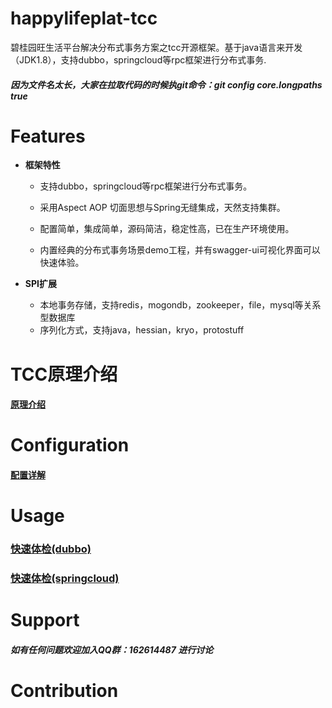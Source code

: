 happylifeplat-tcc
================

碧桂园旺生活平台解决分布式事务方案之tcc开源框架。基于java语言来开发（JDK1.8），支持dubbo，springcloud等rpc框架进行分布式事务.
#####   因为文件名太长，大家在拉取代码的时候执git命令：git config core.longpaths true

 # Features

 * **框架特性**

     * 支持dubbo，springcloud等rpc框架进行分布式事务。

     * 采用Aspect AOP 切面思想与Spring无缝集成，天然支持集群。

     * 配置简单，集成简单，源码简洁，稳定性高，已在生产环境使用。

     * 内置经典的分布式事务场景demo工程，并有swagger-ui可视化界面可以快速体验。


 * **SPI扩展**
     * 本地事务存储，支持redis，mogondb，zookeeper，file，mysql等关系型数据库
     * 序列化方式，支持java，hessian，kryo，protostuff


# TCC原理介绍
  ####  [原理介绍](https://github.com/yu199195/happylifeplat-tcc/wiki/TCC%E5%8E%9F%E7%90%86%E4%BB%8B%E7%B4%B9)

#   Configuration

  ####  [配置详解](https://github.com/yu199195/happylifeplat-tcc/wiki/%E9%85%8D%E7%BD%AE%E8%AF%A6%E8%A7%A3)

# Usage

   ### [快速体检(dubbo)](https://github.com/yu199195/happylifeplat-tcc/wiki/%E5%BF%AB%E9%80%9F%E4%BD%93%E9%AA%8C%EF%BC%88dubbo%EF%BC%89)

   ### [快速体检(springcloud)](https://github.com/yu199195/happylifeplat-tcc/wiki/%E5%BF%AB%E9%80%9F%E4%BD%93%E9%AA%8C%EF%BC%88springcloud%EF%BC%89)


 # Support
   ##### 如有任何问题欢迎加入QQ群：162614487 进行讨论


 # Contribution
